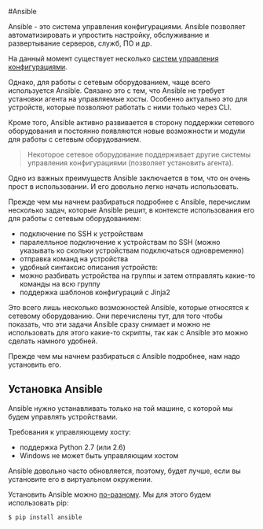 #Ansible

Ansible - это система управления конфигурациями. Ansible позволяет автоматизировать и упростить настройку, обслуживание и развертывание серверов, служб, ПО и др.

На данный момент существует несколько [систем управления конфигурациями](http://xgu.ru/wiki/%D0%A1%D0%B8%D1%81%D1%82%D0%B5%D0%BC%D0%B0_%D1%83%D0%BF%D1%80%D0%B0%D0%B2%D0%BB%D0%B5%D0%BD%D0%B8%D1%8F_%D0%BA%D0%BE%D0%BD%D1%84%D0%B8%D0%B3%D1%83%D1%80%D0%B0%D1%86%D0%B8%D0%B5%D0%B9).

Однако, для работы с сетевым оборудованием, чаще всего используется Ansible.
Связано это с тем, что Ansible не требует установки агента на управляемые хосты.
Особенно актуально это для устройств, которые позволяют работать с ними только через CLI.

Кроме того, Ansible активно развивается в сторону поддержки сетевого оборудования и постоянно появляются новые возможности и модули для работы с сетевым оборудованием.

> Некоторое сетевое оборудование поддерживает другие системы управления конфигурациями (позволяет установить агента).

Одно из важных преимуществ Ansible заключается в том, что он очень прост в использовании. И его довольно легко начать использовать.

Прежде чем мы начнем разбираться подробнее с Ansible, перечислим несколько задач, которые Ansible решит, в контексте использования его для работы с сетевым оборудованием:
* подключение по SSH к устройствам
 * паралелльное подключение к устройствам по SSH (можно указывать ко скольки устройствам подключаться одновременно)
* отправка команд на устройства
* удобный синтаксис описания устройств:
 * можно разбивать устройства на группы и затем отправлять какие-то команды на всю группу
* поддержка шаблонов конфигураций с Jinja2

Это всего лишь несколько возможностей Ansible, которые относятся к сетевому оборудованию. Они перечислены тут, для того чтобы показать, что эти задачи Ansible сразу снимает и можно не использовать для этого какие-то скрипты, так как с Ansible это можно сделать намного удобней.

Прежде чем мы начнем разбираться с Ansible подробнее, нам надо установить его.

## Установка Ansible

Ansible нужно устанавливать только на той машине, с которой мы будем управлять устройствами.

Требования к управляющему хосту:
* поддержка Python 2.7 (или 2.6)
* Windows не может быть управляющим хостом

Ansible довольно часто обновляется, поэтому, будет лучше, если вы установите его в виртуальном окружении.

Установить Ansible можно [по-разному](http://docs.ansible.com/ansible/intro_installation.html#). Мы для этого будем использовать pip:
```
$ pip install ansible
```
